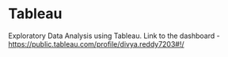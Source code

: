 # Tableau
Exploratory Data Analysis using Tableau.
Link to the dashboard - https://public.tableau.com/profile/divya.reddy7203#!/
